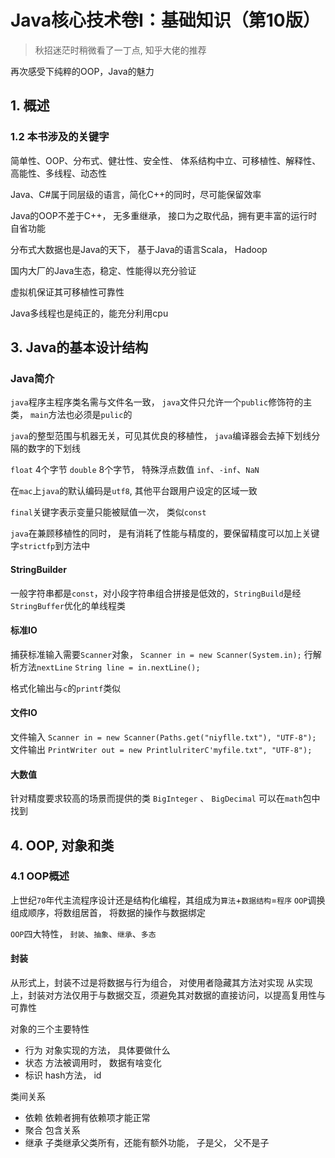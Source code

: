 <!--
updated: 2020年7月28日 23:00
tags: [programming language, java, book]
-->

# Java核心技术卷I：基础知识（第10版）

> 秋招迷茫时稍微看了一丁点, 知乎大佬的推荐

再次感受下纯粹的OOP，Java的魅力

## 1. 概述

### 1.2 本书涉及的关键字
简单性、OOP、分布式、健壮性、安全性、
体系结构中立、可移植性、解释性、高能性、多线程、动态性

Java、C#属于同层级的语言，简化C++的同时，尽可能保留效率

Java的OOP不差于C++， 无多重继承， 接口为之取代品，拥有更丰富的运行时自省功能

分布式大数据也是Java的天下， 基于Java的语言Scala， Hadoop

国内大厂的Java生态，稳定、性能得以充分验证

虚拟机保证其可移植性可靠性

Java多线程也是纯正的，能充分利用cpu

## 3.  Java的基本设计结构
### Java简介
`java`程序主程序类名需与文件名一致， `java`文件只允许一个`public`修饰符的主类， `main`方法也必须是`pulic`的

`java`的整型范围与机器无关，可见其优良的移植性， `java`编译器会去掉下划线分隔的数字的下划线

`float` 4个字节 `double` 8个字节， 特殊浮点数值 `inf`、`-inf`、`NaN`

在`mac`上`java`的默认编码是`utf8`, 其他平台跟用户设定的区域一致

`final`关键字表示变量只能被赋值一次， 类似`const`

`java`在兼顾移植性的同时， 是有消耗了性能与精度的，要保留精度可以加上关键字`strictfp`到方法中

#### StringBuilder
一般字符串都是`const`，对小段字符串组合拼接是低效的，`StringBuild`是经`StringBuffer`优化的单线程类

#### 标准IO
捕获标准输入需要`Scanner`对象，
`Scanner in = new Scanner(System.in);`
行解析方法`nextLine`
`String line = in.nextLine();`

格式化输出与`c`的`printf`类似

#### 文件IO
文件输入
`Scanner in = new Scanner(Paths.get("niyflle.txt"), "UTF-8");`
文件输出
`PrintWriter out = new PrintlulriterC'myfile.txt", "UTF-8");`

#### 大数值
针对精度要求较高的场景而提供的类
`BigInteger` 、 `BigDecimal` 可以在`math`包中找到

## 4. OOP, 对象和类
### 4.1 OOP概述
上世纪`70`年代主流程序设计还是结构化编程，其组成为`算法`+`数据结构`=`程序`
`OOP`调换组成顺序，将数组居首， 将数据的操作与数据绑定


`OOP`四大特性， `封装`、`抽象`、`继承`、`多态`

#### 封装
从形式上，封装不过是将数据与行为组合， 对使用者隐藏其方法对实现
从实现上，封装对方法仅用于与数据交互，须避免其对数据的直接访问，以提高复用性与可靠性

对象的三个主要特性
- 行为   对象实现的方法， 具体要做什么
- 状态   方法被调用时， 数据有啥变化
- 标识   hash方法， id

类间关系
-    依赖   依赖者拥有依赖项才能正常
-    聚合   包含关系
-    继承   子类继承父类所有，还能有额外功能， 子是父， 父不是子
